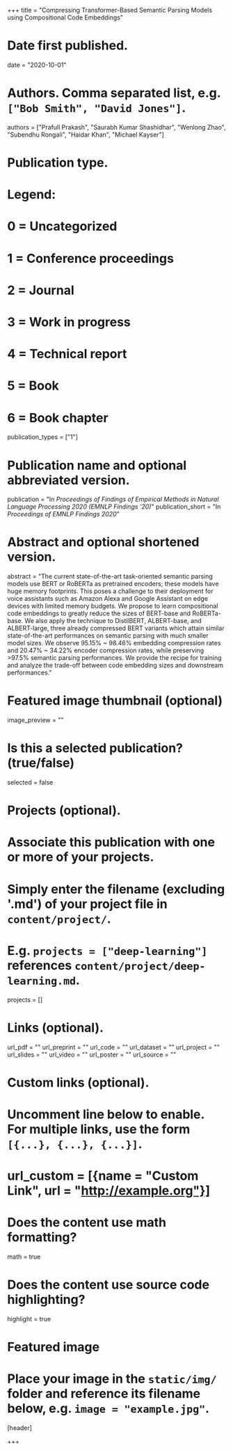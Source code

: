 +++
title = "Compressing Transformer-Based Semantic Parsing Models using Compositional Code Embeddings"

# Date first published.
date = "2020-10-01"

# Authors. Comma separated list, e.g. `["Bob Smith", "David Jones"]`.
authors = ["Prafull Prakash", "Saurabh Kumar Shashidhar", "Wenlong Zhao", "Subendhu Rongali", "Haidar Khan", "Michael Kayser"]

# Publication type.
# Legend:
# 0 = Uncategorized
# 1 = Conference proceedings
# 2 = Journal
# 3 = Work in progress
# 4 = Technical report
# 5 = Book
# 6 = Book chapter
publication_types = ["1"]

# Publication name and optional abbreviated version.
publication = "In *Proceedings of Findings of Empirical Methods in Natural Language Processing 2020 (EMNLP Findings ’20)*"
publication_short = "In *Proceedings of EMNLP Findings 2020*"

# Abstract and optional shortened version.
abstract = "The current state-of-the-art task-oriented semantic parsing models use BERT or RoBERTa as pretrained encoders; these models have huge memory footprints. This poses a challenge to their deployment for voice assistants such as Amazon Alexa and Google Assistant on edge devices with limited memory budgets. We propose to learn compositional code embeddings to greatly reduce the sizes of BERT-base and RoBERTa-base. We also apply the technique to DistilBERT, ALBERT-base, and ALBERT-large, three already compressed BERT variants which attain similar state-of-the-art performances on semantic parsing with much smaller model sizes. We observe 95.15% ~ 98.46% embedding compression rates and 20.47% ~ 34.22% encoder compression rates, while preserving >97.5% semantic parsing performances. We provide the recipe for training and analyze the trade-off between code embedding sizes and downstream performances."

# Featured image thumbnail (optional)
image_preview = ""

# Is this a selected publication? (true/false)
selected = false

# Projects (optional).
#   Associate this publication with one or more of your projects.
#   Simply enter the filename (excluding '.md') of your project file in `content/project/`.
#   E.g. `projects = ["deep-learning"]` references `content/project/deep-learning.md`.
projects = []

# Links (optional).
url_pdf = ""
url_preprint = ""
url_code = ""
url_dataset = ""
url_project = ""
url_slides = ""
url_video = ""
url_poster = ""
url_source = ""

# Custom links (optional).
#   Uncomment line below to enable. For multiple links, use the form `[{...}, {...}, {...}]`.
# url_custom = [{name = "Custom Link", url = "http://example.org"}]

# Does the content use math formatting?
math = true

# Does the content use source code highlighting?
highlight = true

# Featured image
# Place your image in the `static/img/` folder and reference its filename below, e.g. `image = "example.jpg"`.
[header]

+++
